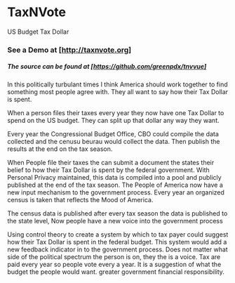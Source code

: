 # TaxNVote
US Budget Tax Dollar

### See a Demo at [http://taxnvote.org]

##### The source can be found at [https://github.com/greenpdx/tnvvue]

In this politically turbulant times I think America should work together to find something most people agree with. They all want to say how their Tax Dollar is spent. 

When a person files their taxes every year they now have one Tax Dollar to spend on the US budget. They can split up that dollar any way they want.

Every year the Congressional Budget Office, CBO could compile the data collected and the cenusu beurau would collect the data. Then publish the results at the end on the tax season.  

When People file their taxes the can submit a document the states their belief to how their Tax Dollar is spent by the federal government.  With  Personal Privacy maintained, this data is compiled into a pool and publicly published at the end of the tax season. The People of America  now have a new input mechanism to the government process.   Every year an organized census is taken that reflects the Mood of America. 

The census data is published after every tax season the data is published to the state level,  Now people have a new voice into the government process 

Using control theory to create a system by which to tax payer could suggest how their Tax Dollar is spent in the federal budget. This system would add a new feedback indicator in to the government process. Does not matter what side of the political spectrum the person is on, they the is a voice. Tax are paid every year so people vote every a year. It is a suggestion of what the budget the people would want.  greater government financial responsibility.
